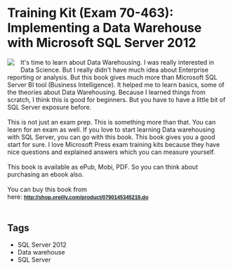 # Training Kit (Exam 70-463): Implementing a Data Warehouse with Microsoft SQL Server 2012

<div dir="ltr" style="text-align: left;" trbidi="on"><div class="separator" style="clear: both; text-align: center;"><a href="http://4.bp.blogspot.com/-1PFomYUWshs/Ughc9SgUyRI/AAAAAAAAAvI/bp6BAS0ntcg/s1600/cat.gif" imageanchor="1" style="clear: left; float: left; margin-bottom: 1em; margin-right: 1em;"><img border="0" src="https://4.bp.blogspot.com/-1PFomYUWshs/Ughc9SgUyRI/AAAAAAAAAvI/bp6BAS0ntcg/s1600/cat.gif" /></a></div>It's time to learn about Data Warehousing. I was really interested in Data Science. But I really didn't have much idea about Enterprise reporting or analysis. But this book gives much more than Microsoft SQL Server BI tool (Business Intelligence). It helped me to learn basics, some of the theories about Data Warehousing. Because I learned things from scratch, I think this is good for beginners. But you have to have a little bit of SQL Server exposure before. <br /><br />This is not just an exam prep. This is something more than that. You can learn for an exam as well. If you love to start learning Data warehousing with SQL Server, you can go with this book. This book gives you a good start for sure. I love Microsoft Press exam training kits because they have nice questions and explained answers which you can measure yourself.<br /><br />This book is available as ePub, Mobi, PDF. So you can think about purchasing an ebook also.<br /><br />You can buy this book from here:&nbsp;<strong style="background-color: #f7fcff; color: #333333; font-family: Arial, Verdana, Geneva, Helvetica, sans-serif; font-size: 12px; line-height: 18.140625px;"><a href="http://shop.oreilly.com/product/0790145345219.do">http://shop.oreilly.com/product/0790145345219.do</a></strong><br /><strong style="background-color: #f7fcff; color: #333333; font-family: Arial, Verdana, Geneva, Helvetica, sans-serif; font-size: 12px; line-height: 18.140625px;"><br /></strong></div>

## Tags

- SQL Server 2012
- Data warehouse
- SQL Server
